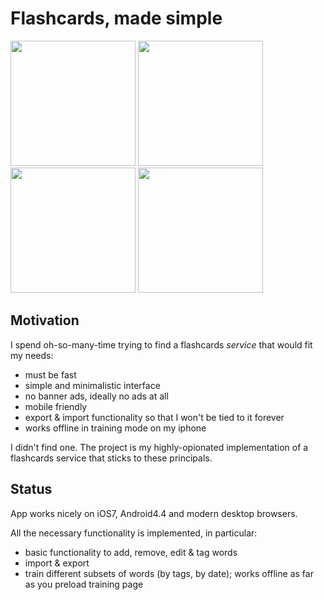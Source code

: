 # Flashcards, made simple

<img style="width: 200px" src="https://dl.dropboxusercontent.com/u/9198587/Photo%2026-05-14%2001%2027%2042.png"/>
<img style="width: 200px" src="https://dl.dropboxusercontent.com/u/9198587/Photo%2026-05-14%2001%2028%2006.png"/>
<img style="width: 200px" src="https://dl.dropboxusercontent.com/u/9198587/Photo%2026-05-14%2001%2030%2035.png"/>
<img style="width: 200px" src="https://dl.dropboxusercontent.com/u/9198587/Photo%2026-05-14%2001%2032%2055.png"/>

## Motivation

I spend oh-so-many-time trying to find a flashcards *service* that would fit my needs:
- must be fast
- simple and minimalistic interface
- no banner ads, ideally no ads at all
- mobile friendly
- export & import functionality so that I won't be tied to it forever
- works offline in training mode on my iphone

I didn't find one. The project is my highly-opionated implementation of a flashcards service that sticks to these principals.

## Status

App works nicely on iOS7, Android4.4 and modern desktop browsers.

All the necessary functionality is implemented, in particular:
- basic functionality to add, remove, edit & tag words
- import & export
- train different subsets of words (by tags, by date); works offline as far as you preload training page
